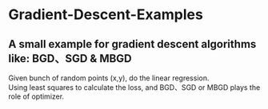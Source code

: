 ﻿# Gradient-Descent-Examples
## A small example for gradient descent algorithms like: BGD、SGD &amp; MBGD
Given bunch of random points (x,y), do the linear regression.    
Using least squares to calculate the loss, and BGD、SGD or MBGD plays the role of optimizer.

